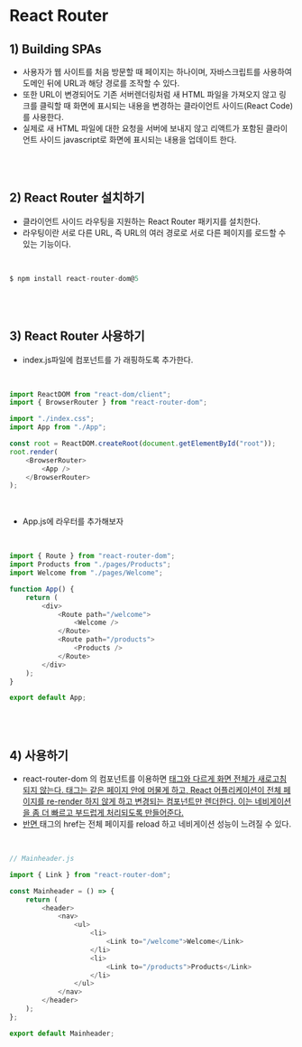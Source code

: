 # React Router

## 1) Building SPAs

-   사용자가 웹 사이트를 처음 방문할 때 페이지는 하나이며, 자바스크립트를 사용하여 도메인 뒤에 URL과 해당 경로를 조작할 수 있다.
-   또한 URL이 변경되어도 기존 서버렌더링처럼 새 HTML 파일을 가져오지 않고 링크를 클릭할 때 화면에 표시되는 내용을 변경하는 클라이언트 사이드(React Code)를 사용한다.
-   실제로 새 HTML 파일에 대한 요청을 서버에 보내지 않고 리액트가 포함된 클라이언트 사이드 javascript로 화면에 표시되는 내용을 업데이트 한다.

<br><br>

## 2) React Router 설치하기

-   클라이언트 사이드 라우팅을 지원하는 React Router 패키지를 설치한다.
-   라우팅이란 서로 다른 URL, 즉 URL의 여러 경로로 서로 다른 페이지를 로드할 수 있는 기능이다.

<br>

```javascript
$ npm install react-router-dom@5
```

<br><br>

## 3) React Router 사용하기

-   index.js파일에 <App> 컴포넌트를 <BrowserRouter>가 래핑하도록 추가한다.

<br>

```javascript
import ReactDOM from "react-dom/client";
import { BrowserRouter } from "react-router-dom";

import "./index.css";
import App from "./App";

const root = ReactDOM.createRoot(document.getElementById("root"));
root.render(
    <BrowserRouter>
        <App />
    </BrowserRouter>
);
```

<br>

-   App.js에 라우터를 추가해보자

<br>

```javascript
import { Route } from "react-router-dom";
import Products from "./pages/Products";
import Welcome from "./pages/Welcome";

function App() {
    return (
        <div>
            <Route path="/welcome">
                <Welcome />
            </Route>
            <Route path="/products">
                <Products />
            </Route>
        </div>
    );
}

export default App;
```

<br><br>

## 4) <Link/> 사용하기

-   react-router-dom 의 <Link/> 컴포넌트를 이용하면 <a href> 태그와 다르게 화면 전체가 새로고침 되지 않는다. <Link> 태그는 같은 페이지 안에 머물게 하고, React 어플리케이션이 전체 페이지를 re-render 하지 않게 하고 변경되는 컴포넌트만 렌더한다. 이는 네비게이션을 좀 더 빠르고 부드럽게 처리되도록 만들어준다.
-   반면 <a> 태그의 href는 전체 페이지를 reload 하고 네비게이션 성능이 느려질 수 있다.

<br>

```javascript
// Mainheader.js

import { Link } from "react-router-dom";

const Mainheader = () => {
    return (
        <header>
            <nav>
                <ul>
                    <li>
                        <Link to="/welcome">Welcome</Link>
                    </li>
                    <li>
                        <Link to="/products">Products</Link>
                    </li>
                </ul>
            </nav>
        </header>
    );
};

export default Mainheader;
```
